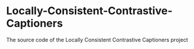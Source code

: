 # Locally-Consistent-Contrastive-Captioners
The source code of the Locally Consistent Contrastive Captioners project
